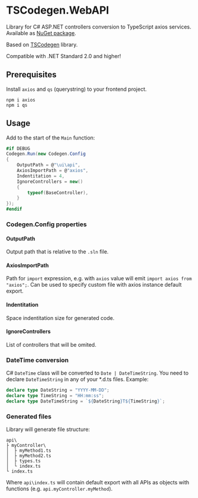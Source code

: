 # TSCodegen.WebAPI

Library for C# ASP.NET controllers conversion to TypeScript axios services. Available as [NuGet package](https://www.nuget.org/packages/TSCodegen.WebAPI/).

Based on [TSCodegen](https://github.com/0x2E757/TSCodegen) library.

Compatible with .NET Standard 2.0 and higher!

## Prerequisites

Install `axios` and `qs` (querystring) to your frontend project.

```Shell
npm i axios
npm i qs
```

## Usage

Add to the start of the `Main` function:

```C#
#if DEBUG
Codegen.Run(new Codegen.Config
{
    OutputPath = @"\ui\api",
    AxiosImportPath = @"axios",
    Indentitation = 4,
    IgnoreControllers = new()
    {
        typeof(BaseController),
    }
});
#endif
```

### Codegen.Config properties

#### OutputPath

Output path that is relative to the `.sln` file.

#### AxiosImportPath

Path for `import` expression, e.g. with `axios` value will emit `import axios from "axios";`. Can be used to specify custom file with axios instance default export.

#### Indentitation

Space indentitation size for generated code.

#### IgnoreControllers

List of controllers that will be omited.

### DateTime conversion

C# `DateTime` class will be converted to `Date | DateTimeString`. You need to declare `DateTimeString` in any of your \*.d.ts files. Example:

```TypeScript
declare type DateString = "YYYY-MM-DD";
declare type TimeString = "HH:mm:ss";
declare type DateTimeString = `${DateString}T${TimeString}`;
```

### Generated files

Library will generate file structure:

```
api\
├ myController\
│  ├ myMethod1.ts
│  ├ myMethod2.ts
│  ├ types.ts
│  └ index.ts
└ index.ts
```

Where `api\index.ts` will contain default export with all APIs as objects with functions (e.g. `api.myController.myMethod`).
